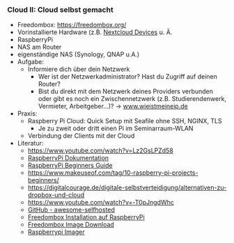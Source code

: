 ### Cloud II: Cloud selbst gemacht

* Freedombox: https://freedombox.org/
* Vorinstallierte Hardware (z.B. [Nextcloud Devices](https://nextcloud.com/Devices/) u. Ä.
* RaspberryPi
* NAS am Router
* eigenständige NAS (Synology, QNAP u.A.)
* Aufgabe:
  * Informiere dich über dein Netzwerk
    * Wer ist der Netzwerkadministrator? Hast du Zugriff auf deinen Router?
    * Bist du direkt mit dem Netzwerk deines Providers verbunden oder gibt es noch ein Zwischennetzwerk (z.B. Studierendenwerk, Vermieter, Arbeitgeber...)? -> www.wieistmeineip.de
* Praxis:
  * Raspberry Pi Cloud: Quick Setup mit Seafile ohne SSH, NGINX, TLS
    * Je zu zweit oder dritt einen Pi im Seminarraum-WLAN
  * Verbindung der Clients mit der Cloud
* Literatur:
  * https://www.youtube.com/watch?v=Lz2GsLPZd58
  * [RaspberryPi Dokumentation](https://www.raspberrypi.com/documentation/computers/getting-started.html)
  * [RaspberryPi Beginners Guide](https://magpi.raspberrypi.com/books/beginners-guide-4th-ed/pdf/download)
  * https://www.makeuseof.com/tag/10-raspberry-pi-projects-beginners/
  * https://digitalcourage.de/digitale-selbstverteidigung/alternativen-zu-dropbox-und-cloud
  * https://www.youtube.com/watch?v=-T0pJngdWhc
  * [GitHub - awesome-selfhosted](https://github.com/awesome-selfhosted/awesome-selfhosted)
  * [Freedombox Installation auf RaspberryPi](https://wiki.debian.org/FreedomBox/Hardware/RaspberryPi4B)
  * [Freedombox Image Download](https://freedombox.org/download/raspberrypi4b/)
  * [Raspberrypi Imager](https://www.raspberrypi.com/software/)
